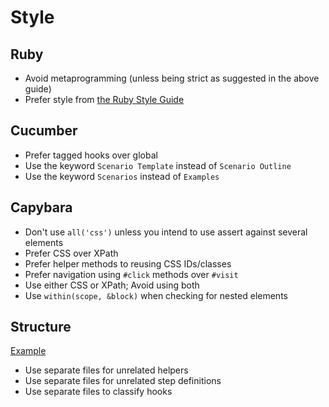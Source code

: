 # Style
## Ruby
* Avoid metaprogramming (unless being strict as suggested in the above guide)
* Prefer style from [the Ruby Style Guide](https://github.com/bbatsov/ruby-style-guide#readme)

## Cucumber
* Prefer tagged hooks over global
* Use the keyword `Scenario Template` instead of `Scenario Outline`
* Use the keyword `Scenarios` instead of `Examples`

## Capybara
* Don't use `all('css')` unless you intend to use assert against several elements
* Prefer CSS over XPath
* Prefer helper methods to reusing CSS IDs/classes
* Prefer navigation using `#click` methods over `#visit`
* Use either CSS or XPath; Avoid using both
* Use `within(scope, &block)` when checking for nested elements

## Structure
[Example](structure.md)

* Use separate files for unrelated helpers
* Use separate files for unrelated step definitions
* Use separate files to classify hooks
